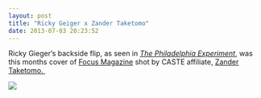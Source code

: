 ```yaml
---
layout: post
title: "Ricky Geiger x Zander Taketomo"
date: 2013-07-03 20:23:52
---
```


<p>Ricky Gieger&#8217;s backside flip, as seen in <a href="http://www.castequality.com/#/project?media"><em>The Philadelphia Experiment</em></a>, was this months cover of <a href="http://www.focusskatemag.com/">Focus Magazine</a> shot by CASTE affiliate, <a href="http://zandertaketomo.tumblr.com/">Zander Taketomo. </a></p>
<p><img src="http://media.tumblr.com/9e313fa0037368079f56f17253663e85/tumblr_inline_mpdnba0jYy1qz4rgp.jpg"/></p>
